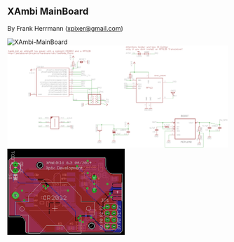 XAmbi MainBoard
----------------
By Frank Herrmann (xpixer@gmail.com)
<br/>

![XAmbi-MainBoard](https://github.com/xpix/XAmbi/blob/master/Xambi_kids/xambikid_mainboard/IMG_22950.JPG?raw=true)
![Schema 0.4](https://github.com/xpix/XAmbi/blob/master/Xambi_kids/xambikid_mainboard/schema_04.png?raw=true)
![Board 0.4](https://github.com/xpix/XAmbi/blob/master/Xambi_kids/xambikid_mainboard/board_04.png?raw=true)
